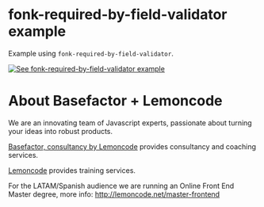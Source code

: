 # fonk-required-by-field-validator example

Example using `fonk-required-by-field-validator`.

[![See fonk-required-by-field-validator example](https://codesandbox.io/static/img/play-codesandbox.svg)](https://codesandbox.io/s/github/lemoncode/fonk-required-by-field-validator/tree/master/examples/ts)

# About Basefactor + Lemoncode

We are an innovating team of Javascript experts, passionate about turning your ideas into robust products.

[Basefactor, consultancy by Lemoncode](http://www.basefactor.com) provides consultancy and coaching services.

[Lemoncode](http://lemoncode.net/services/en/#en-home) provides training services.

For the LATAM/Spanish audience we are running an Online Front End Master degree, more info: http://lemoncode.net/master-frontend
